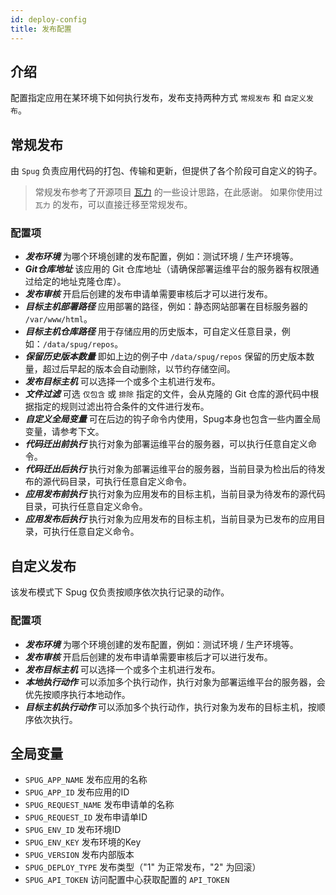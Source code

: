 ```yaml
---
id: deploy-config
title: 发布配置
---
```


## 介绍
配置指定应用在某环境下如何执行发布，发布支持两种方式 `常规发布` 和 `自定义发布`。

## 常规发布
由 `Spug` 负责应用代码的打包、传输和更新，但提供了各个阶段可自定义的钩子。
> 常规发布参考了开源项目 [瓦力](https://github.com/meolu/walle-web) 的一些设计思路，在此感谢。
> 如果你使用过 `瓦力` 的发布，可以直接迁移至常规发布。

### 配置项
- ***发布环境*** 为哪个环境创建的发布配置，例如：测试环境 / 生产环境等。
- ***Git仓库地址*** 该应用的 Git 仓库地址（请确保部署运维平台的服务器有权限通过给定的地址克隆仓库）。
- ***发布审核*** 开启后创建的发布申请单需要审核后才可以进行发布。
- ***目标主机部署路径*** 应用部署的路径，例如：静态网站部署在目标服务器的 `/var/www/html`。
- ***目标主机仓库路径*** 用于存储应用的历史版本，可自定义任意目录，例如：`/data/spug/repos`。
- ***保留历史版本数量*** 即如上边的例子中 `/data/spug/repos` 保留的历史版本数量，超过后早起的版本会自动删除，以节约存储空间。
- ***发布目标主机*** 可以选择一个或多个主机进行发布。
- ***文件过滤*** 可选 `仅包含` 或 `排除` 指定的文件，会从克隆的 Git 仓库的源代码中根据指定的规则过滤出符合条件的文件进行发布。
- ***自定义全局变量*** 可在后边的钩子命令内使用，Spug本身也包含一些内置全局变量，请参考下文。
- ***代码迁出前执行*** 执行对象为部署运维平台的服务器，可以执行任意自定义命令。
- ***代码迁出后执行*** 执行对象为部署运维平台的服务器，当前目录为检出后的待发布的源代码目录，可执行任意自定义命令。
- ***应用发布前执行*** 执行对象为应用发布的目标主机，当前目录为待发布的源代码目录，可执行任意自定义命令。
- ***应用发布后执行*** 执行对象为应用发布的目标主机，当前目录为已发布的应用目录，可执行任意自定义命令。

## 自定义发布
该发布模式下 Spug 仅负责按顺序依次执行记录的动作。

### 配置项
- ***发布环境*** 为哪个环境创建的发布配置，例如：测试环境 / 生产环境等。
- ***发布审核*** 开启后创建的发布申请单需要审核后才可以进行发布。
- ***发布目标主机*** 可以选择一个或多个主机进行发布。
- ***本地执行动作*** 可以添加多个执行动作，执行对象为部署运维平台的服务器，会优先按顺序执行本地动作。
- ***目标主机执行动作*** 可以添加多个执行动作，执行对象为发布的目标主机，按顺序依次执行。

## 全局变量
- `SPUG_APP_NAME` 发布应用的名称
- `SPUG_APP_ID` 发布应用的ID
- `SPUG_REQUEST_NAME` 发布申请单的名称
- `SPUG_REQUEST_ID` 发布申请单ID
- `SPUG_ENV_ID` 发布环境ID
- `SPUG_ENV_KEY` 发布环境的Key
- `SPUG_VERSION` 发布内部版本
- `SPUG_DEPLOY_TYPE` 发布类型（"1" 为正常发布，"2" 为回滚）
- `SPUG_API_TOKEN` 访问配置中心获取配置的 `API_TOKEN`

